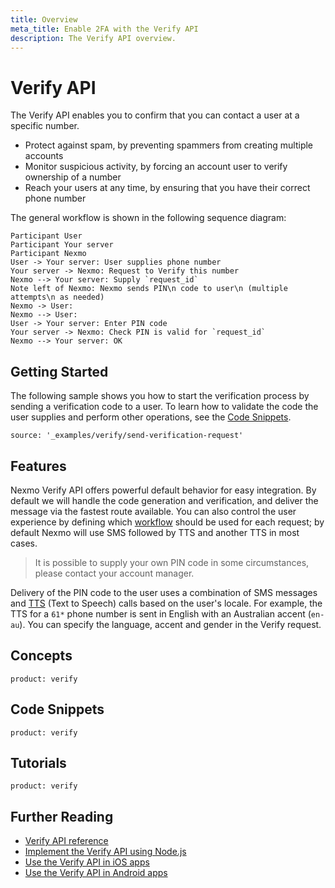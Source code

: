 ```yaml
---
title: Overview
meta_title: Enable 2FA with the Verify API
description: The Verify API overview.
---
```


# Verify API

The Verify API enables you to confirm that you can contact a user at a specific number.

* Protect against spam, by preventing spammers from creating multiple accounts
* Monitor suspicious activity, by forcing an account user to verify ownership of a number
* Reach your users at any time, by ensuring that you have their correct phone number

The general workflow is shown in the following sequence diagram:

```sequence_diagram
Participant User
Participant Your server
Participant Nexmo
User -> Your server: User supplies phone number
Your server -> Nexmo: Request to Verify this number
Nexmo --> Your server: Supply `request_id`
Note left of Nexmo: Nexmo sends PIN\n code to user\n (multiple attempts\n as needed)
Nexmo -> User: 
Nexmo --> User: 
User -> Your server: Enter PIN code
Your server -> Nexmo: Check PIN is valid for `request_id`
Nexmo --> Your server: OK
```

## Getting Started

The following sample shows you how to start the verification process by sending a verification code to a user. To learn how to validate the code the user supplies and perform other operations, see the [Code Snippets](/verify/overview#code-snippets).

```code_snippets
source: '_examples/verify/send-verification-request'
```

## Features

Nexmo Verify API offers powerful default behavior for easy integration. By default we will handle the code generation and verification, and deliver the message via the fastest route available. You can also control the user experience by defining which [workflow](/verify/guides/workflows-and-events) should be used for each request; by default Nexmo will use SMS followed by TTS and another TTS in most cases.

> It is possible to supply your own PIN code in some circumstances, please contact your account manager.

Delivery of the PIN code to the user uses a combination of SMS messages and [TTS](/concepts/guides/glossary#tts-api) (Text to Speech) calls based on the user's locale. For example, the TTS for a `61*` phone number is sent in English with an Australian accent (`en-au`). You can specify the language, accent and gender in the Verify request.

## Concepts

```concept_list
product: verify
```

## Code Snippets

```code_snippet_list
product: verify
```

## Tutorials

```tutorials
product: verify
```

## Further Reading

* [Verify API reference](/api/verify)
* [Implement the Verify API using Node.js](https://www.nexmo.com/blog/2018/05/10/nexmo-verify-api-implementation-guide-dr/)
* [Use the Verify API in iOS apps](https://www.nexmo.com/blog/2018/05/10/add-two-factor-authentication-to-swift-ios-apps-dr/)
* [Use the Verify API in Android apps](https://www.nexmo.com/blog/2018/05/10/add-two-factor-authentication-to-android-apps-with-nexmos-verify-api-dr/)
